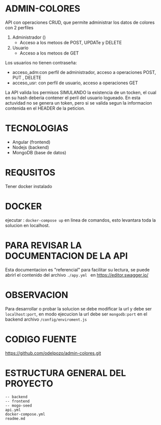 # ADMIN-COLORES
API con operaciones CRUD, que permite administrar los datos de colores con 2 perfiles 
 1. Administrador ()
    - Acceso a los metoos de POST, UPDATe y DELETE
 2. Usuario
    - Acceso a los metoos de GET

Los usuarios no tienen contraseña:
- acceso_adm:con perfil de administrador, acceso a operaciones POST, PUT , DELETE
- acceso_usr: con perfil de usuario, acceso a operaciones GET


La API valida los permisos SIMULANDO la existencia de un tocken, el cual en su hash 
deberia contener el peril del usuario logueado.
En esta actuvidad no se genera un token, pero si se valida segun la informacion contenida en el HEADER de la peticion.

# TECNOLOGIAS
- Angular (frontend)
- Nodejs (backend)
- MongoDB (base de datos)


# REQUSITOS
Tener docker instalado


# DOCKER 
ejecutar : ```docker-compose up``` en linea de comandos, esto levantara toda la solucion en localhost.


# PARA REVISAR LA DOCUMENTACION DE LA API 
Esta documentacion es "referencial" para facilitar su lectura, se puede abrirl el contenido del archivo ```./apy.yml ``` en https://editor.swagger.io/


# OBSERVACION 
Para desarrollar o probar la solucion se debe modificar la url  y debe ser ```localhost:port```, en modo ejecucion la url debe ser ```mongodb:port``` en el backend archivo ```/config/enviroment.js```



# CODIGO FUENTE
https://github.com/odelpozo/admin-colores.git


# ESTRUCTURA GENERAL DEL PROYECTO
```
-- backend
-- frontend
-- mogo-seed
api.yml
docker-compose.yml
readme.md
```